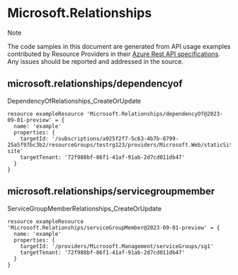 # Microsoft.Relationships
  
> [!NOTE]
> The code samples in this document are generated from API usage examples contributed by Resource Providers in their [Azure Rest API specifications](https://github.com/Azure/azure-rest-api-specs). Any issues should be reported and addressed in the source.


## microsoft.relationships/dependencyof

DependencyOfRelationships_CreateOrUpdate
```bicep
resource exampleResource 'Microsoft.Relationships/dependencyOf@2023-09-01-preview' = {
  name: 'example'
  properties: {
    targetId: '/subscriptions/a925f2f7-5c63-4b7b-8799-25a5f97bc3b2/resourceGroups/testrg123/providers/Microsoft.Web/staticSites/test-site'
    targetTenant: '72f988bf-86f1-41af-91ab-2d7cd011db47'
  }
}
```

## microsoft.relationships/servicegroupmember

ServiceGroupMemberRelationships_CreateOrUpdate
```bicep
resource exampleResource 'Microsoft.Relationships/serviceGroupMember@2023-09-01-preview' = {
  name: 'example'
  properties: {
    targetId: '/providers/Microsoft.Management/serviceGroups/sg1'
    targetTenant: '72f988bf-86f1-41af-91ab-2d7cd011db47'
  }
}
```
